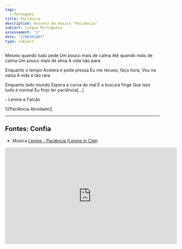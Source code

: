 ```yaml
---
tags:
  - Português
title: Paciência
description: Assunto da música "Paciência"
subject: Língua Portuguesa
assessement: "1"
date: "1706561607"
type: subject
---
```

 Mesmo quando tudo pede
Um pouco mais de calma
Até quando mais de calma
Um pouco mais de alma
A vida não para

Enquanto o tempo
Acelera e pede pressa
Eu me recuso, faço hora,
Vou na valsa
A vida é tão rara

Enquanto todo mundo
Espera a curva do mal
E a loucura finge
Que isso tudo é normal
Eu finjo ter paciência\[...\]

\- Lenine e Falcão 

![[Paciência Atividade]]


---

## Fontes: Confia
- Música
[Lenine - Paciência (Lenine In Cité)](https://youtu.be/SWm1uvCRfvA?si=hGsA94SGLWx8mLAO)

<iframe width="560" height="315" src="https://www.youtube.com/embed/SWm1uvCRfvA?si=PAxI2pI4z7Kn3VNU" title="YouTube video player" frameborder="0" allow="accelerometer; autoplay; clipboard-write; encrypted-media; gyroscope; picture-in-picture; web-share" allowfullscreen></iframe>
